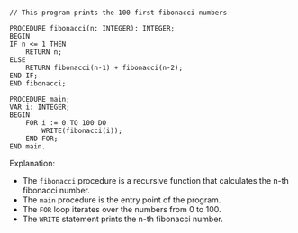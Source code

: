 ```portugal

// This program prints the 100 first fibonacci numbers

PROCEDURE fibonacci(n: INTEGER): INTEGER;
BEGIN
IF n <= 1 THEN
    RETURN n;
ELSE
    RETURN fibonacci(n-1) + fibonacci(n-2);
END IF;
END fibonacci;

PROCEDURE main;
VAR i: INTEGER;
BEGIN
    FOR i := 0 TO 100 DO
        WRITE(fibonacci(i));
    END FOR;
END main.

```

Explanation:

* The `fibonacci` procedure is a recursive function that calculates the n-th fibonacci number.
* The `main` procedure is the entry point of the program.
* The `FOR` loop iterates over the numbers from 0 to 100.
* The `WRITE` statement prints the n-th fibonacci number.